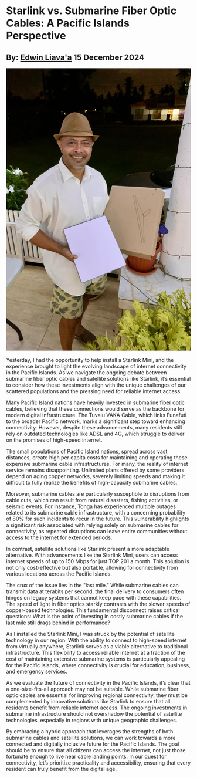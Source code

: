 # Starlink vs. Submarine Fiber Optic Cables: A Pacific Islands Perspective
## By: [Edwin Liava'a](https://github.com/EdwinLiavaa) 15 December 2024

<p align="center">
 <img width="800" src="https://github.com/EdwinLiavaa/liavaa.space/blob/main/blog/20241215/pic.png">
</p>

Yesterday, I had the opportunity to help install a Starlink Mini, and the experience brought to light the evolving landscape of internet connectivity in the Pacific Islands. As we navigate the ongoing debate between submarine fiber optic cables and satellite solutions like Starlink, it’s essential to consider how these investments align with the unique challenges of our scattered populations and the pressing need for reliable internet access.

Many Pacific Island nations have heavily invested in submarine fiber optic cables, believing that these connections would serve as the backbone for modern digital infrastructure. The Tuvalu VAKA Cable, which links Funafuti to the broader Pacific network, marks a significant step toward enhancing connectivity. However, despite these advancements, many residents still rely on outdated technologies like ADSL and 4G, which struggle to deliver on the promises of high-speed internet.

The small populations of Pacific Island nations, spread across vast distances, create high per capita costs for maintaining and operating these expensive submarine cable infrastructures. For many, the reality of internet service remains disappointing. Unlimited plans offered by some providers depend on aging copper networks, severely limiting speeds and making it difficult to fully realize the benefits of high-capacity submarine cables.

Moreover, submarine cables are particularly susceptible to disruptions from cable cuts, which can result from natural disasters, fishing activities, or seismic events. For instance, Tonga has experienced multiple outages related to its submarine cable infrastructure, with a concerning probability of 80% for such incidents to recur in the future. This vulnerability highlights a significant risk associated with relying solely on submarine cables for connectivity, as repeated disruptions can leave entire communities without access to the internet for extended periods.

In contrast, satellite solutions like Starlink present a more adaptable alternative. With advancements like the Starlink Mini, users can access internet speeds of up to 150 Mbps for just TOP 201 a month. This solution is not only cost-effective but also portable, allowing for connectivity from various locations across the Pacific Islands.

The crux of the issue lies in the "last mile." While submarine cables can transmit data at terabits per second, the final delivery to consumers often hinges on legacy systems that cannot keep pace with these capabilities. The speed of light in fiber optics starkly contrasts with the slower speeds of copper-based technologies. This fundamental disconnect raises critical questions: What is the point of investing in costly submarine cables if the last mile still drags behind in performance?

As I installed the Starlink Mini, I was struck by the potential of satellite technology in our region. With the ability to connect to high-speed internet from virtually anywhere, Starlink serves as a viable alternative to traditional infrastructure. This flexibility to access reliable internet at a fraction of the cost of maintaining extensive submarine systems is particularly appealing for the Pacific Islands, where connectivity is crucial for education, business, and emergency services.

As we evaluate the future of connectivity in the Pacific Islands, it’s clear that a one-size-fits-all approach may not be suitable. While submarine fiber optic cables are essential for improving regional connectivity, they must be complemented by innovative solutions like Starlink to ensure that all residents benefit from reliable internet access. The ongoing investments in submarine infrastructure should not overshadow the potential of satellite technologies, especially in regions with unique geographic challenges.

By embracing a hybrid approach that leverages the strengths of both submarine cables and satellite solutions, we can work towards a more connected and digitally inclusive future for the Pacific Islands. The goal should be to ensure that all citizens can access the internet, not just those fortunate enough to live near cable landing points. In our quest for connectivity, let’s prioritize practicality and accessibility, ensuring that every resident can truly benefit from the digital age.